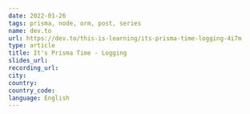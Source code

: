 ```yaml
---
date: 2022-01-26
tags: prisma, node, orm, post, series
name: dev.to
url: https://dev.to/this-is-learning/its-prisma-time-logging-4i7m
type: article
title: It's Prisma Time - Logging
slides_url:
recording_url:
city:
country:
country_code:
language: English
---
```

